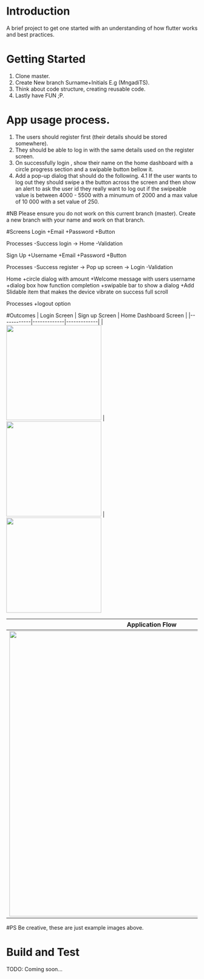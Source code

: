 # Introduction 
A brief project to get one started with an understanding of how flutter works and best practices. 

# Getting Started
1.	Clone master.
2.	Create New branch Surname+Initials E.g (MngadiTS).
3.	Think about code structure, creating reusable code.
4.	Lastly have FUN ;P.

# App usage process.

1. The users should register first (their details should be stored somewhere).
2. They should be able to log in with the same details used on the register screen.
3. On successfully login , show their name on the home dashboard with a circle progress section and a swipable button bellow it.
4. Add a pop-up dialog that should do the following. 
	4.1 If the user wants to log out they should swipe a the button across the screen and then show an alert to ask the user id they really want to log out if the swipeable value is between 4000 - 5500 with a minumum of 2000 and a max value of 10 000 with a set value of 250.
    
#NB
Please ensure you do not work on this current branch (master).
Create a new branch with your name and work on that branch.

#Screens
Login
+Email
+Password 
+Button

Processes
-Success login -> Home
-Validation


Sign Up
+Username
+Email
+Password
+Button

Processes
-Success register -> Pop up screen -> Login
-Validation

Home
+circle dialog with amount
+Welcome message with users username
+dialog box how function completion
+swipable bar to show a dialog
+Add Slidable item that makes the device vibrate on success full scroll

Processes 
+logout option


#Outcomes 
| Login Screen      | Sign up Screen    | Home Dashboard Screen  |
|------------|-------------|-------------|
|
<img src="https://dev.azure.com/PSGHub/3bffb0f6-3761-4d03-956c-9327e5300605/_apis/git/repositories/fc766dc4-56b0-44d8-9da9-a6746f98e99a/items?path=/LoginImageExample.png&versionDescriptor%5BversionOptions%5D=0&versionDescriptor%5BversionType%5D=0&versionDescriptor%5Bversion%5D=main&resolveLfs=true&%24format=octetStream&api-version=5.0" width="250"> | <img src="https://dev.azure.com/PSGHub/3bffb0f6-3761-4d03-956c-9327e5300605/_apis/git/repositories/fc766dc4-56b0-44d8-9da9-a6746f98e99a/items?path=/SignupImageExample.png&versionDescriptor%5BversionOptions%5D=0&versionDescriptor%5BversionType%5D=0&versionDescriptor%5Bversion%5D=main&resolveLfs=true&%24format=octetStream&api-version=5.0" width="250"> | <img src="https://dev.azure.com/PSGHub/3bffb0f6-3761-4d03-956c-9327e5300605/_apis/git/repositories/fc766dc4-56b0-44d8-9da9-a6746f98e99a/items?path=/HomeDashboardExample.png&versionDescriptor%5BversionOptions%5D=0&versionDescriptor%5BversionType%5D=0&versionDescriptor%5Bversion%5D=main&resolveLfs=true&%24format=octetStream&api-version=5.0" width="250">


| Application Flow    | 
|------------|
|<img src="https://dev.azure.com/PSGHub/3bffb0f6-3761-4d03-956c-9327e5300605/_apis/git/repositories/fc766dc4-56b0-44d8-9da9-a6746f98e99a/items?path=/ApplicationFlow.png&versionDescriptor%5BversionOptions%5D=0&versionDescriptor%5BversionType%5D=0&versionDescriptor%5Bversion%5D=main&resolveLfs=true&%24format=octetStream&api-version=5.0" width="750"> 

#PS 
Be creative, these are just example images above.

# Build and Test
TODO:  Coming soon...

